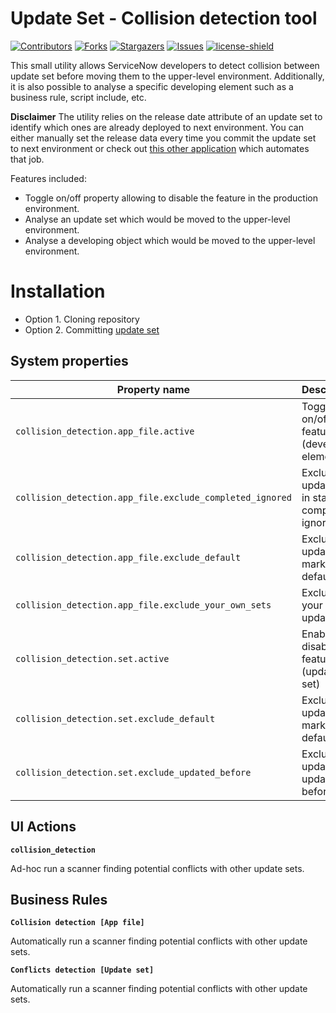 # Update Set - Collision detection tool

[![Contributors][contributors-shield]][contributors-url]
[![Forks][forks-shield]][forks-url]
[![Stargazers][stars-shield]][stars-url]
[![Issues][issues-shield]][issues-url]
[![license-shield]][license-url]

This small utility allows ServiceNow developers to detect collision between update set before moving them to the upper-level environment. Additionally, it is also possible to analyse a specific developing element such as a business rule, script include, etc.

**Disclaimer** The utility relies on the release date attribute of an update set to identify which ones are already deployed to next environment. You can either manually set the release data every time you commit the update set to next environment or check out [this other application](https://github.com/AlexAlvarez092/SN-Update-Set-Release-Date) which automates that job.

Features included:

- Toggle on/off property allowing to disable the feature in the production environment.
- Analyse an update set which would be moved to the upper-level environment.
- Analyse a developing object which would be moved to the upper-level environment.

# Installation

- Option 1. Cloning repository
- Option 2. Committing [update set](./releases/collision_detection_tool_200.xml)

## System properties

| Property name | Description |
| ------------- | ----------- |
| `collision_detection.app_file.active` | Toggle on/off the feature (developing element) |
| `collision_detection.app_file.exclude_completed_ignored` | Exclude update sets in states completed / ignored |
| `collision_detection.app_file.exclude_default` | Exclude update sets markes as default |
| `collision_detection.app_file.exclude_your_own_sets` | Exclude your own update sets |
| `collision_detection.set.active` | Enable / disable the feature (update set) |
| `collision_detection.set.exclude_default` | Exclude update sets markes as default |
| `collision_detection.set.exclude_updated_before` | Exclude update sets updated before |

## UI Actions

**`collision_detection`**

Ad-hoc run a scanner finding potential conflicts with other update sets.

## Business Rules

**`Collision detection [App file]`**

Automatically run a scanner finding potential conflicts with other update sets.

**`Conflicts detection [Update set]`**

Automatically run a scanner finding potential conflicts with other update sets.


[contributors-shield]: https://img.shields.io/github/contributors/AlexAlvarez092/SN-Update-Set-Collision-Detection-Tool.svg?style=for-the-badge
[contributors-url]: https://github.com/AlexAlvarez092/SN-Update-Set-Collision-Detection-Tool/graphs/contributors

[forks-shield]: https://img.shields.io/github/forks/AlexAlvarez092/SN-Update-Set-Collision-Detection-Tool.svg?style=for-the-badge
[forks-url]: https://github.com/AlexAlvarez092/SN-Update-Set-Collision-Detection-Tool/network/members

[stars-shield]: https://img.shields.io/github/stars/AlexAlvarez092/SN-Update-Set-Collision-Detection-Tool.svg?style=for-the-badge
[stars-url]: https://github.com/gAlexAlvarez092/SN-Update-Set-Collision-Detection-Tool/stargazers

[issues-shield]: https://img.shields.io/github/issues/AlexAlvarez092/SN-Update-Set-Collision-Detection-Tool.svg?style=for-the-badge
[issues-url]: https://github.com/AlexAlvarez092/SN-Update-Set-Collision-Detection-Tool/issues

[license-shield]: https://img.shields.io/github/license/AlexAlvarez092/SN-Update-Set-Collision-Detection-Tool.svg?style=for-the-badge
[license-url]: https://github.com/AlexAlvarez092/SN-Update-Set-Collision-Detection-Tool/blob/master/LICENSE.txt
